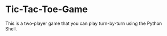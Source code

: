 # Tic-Tac-Toe-Game

This is a two-player game that you can play turn-by-turn using the Python Shell.
